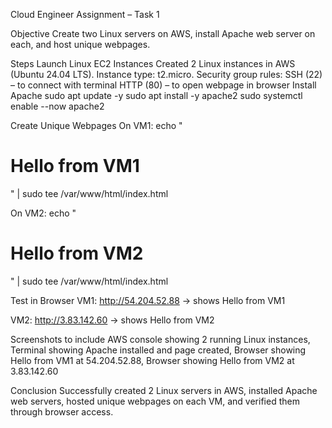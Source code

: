 Cloud Engineer Assignment – Task 1

Objective
Create two Linux servers on AWS, install Apache web server on each, and host unique webpages.

Steps
Launch Linux EC2 Instances
Created 2 Linux instances in AWS (Ubuntu 24.04 LTS).
Instance type: t2.micro.
Security group rules:
SSH (22) – to connect with terminal
HTTP (80) – to open webpage in browser
Install Apache
sudo apt update -y
sudo apt install -y apache2
sudo systemctl enable --now apache2


Create Unique Webpages
On VM1:
echo "<h1>Hello from VM1</h1>" | sudo tee /var/www/html/index.html

On VM2:
echo "<h1>Hello from VM2</h1>" | sudo tee /var/www/html/index.html


Test in Browser
VM1: http://54.204.52.88
 → shows Hello from VM1

VM2: http://3.83.142.60
 → shows Hello from VM2

Screenshots to include
AWS console showing 2 running Linux instances,
Terminal showing Apache installed and page created,
Browser showing Hello from VM1 at 54.204.52.88,
Browser showing Hello from VM2 at 3.83.142.60

Conclusion
Successfully created 2 Linux servers in AWS, installed Apache web servers, hosted unique webpages on each VM, and verified them through browser access.
